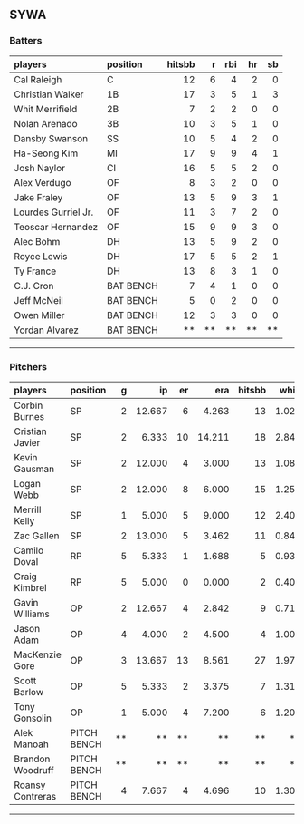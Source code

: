 ## SYWA

### Batters

 
|players             |position  | hitsbb|  r| rbi| hr| sb| 
|:-------------------|:---------|------:|--:|---:|--:|--:| 
|Cal Raleigh         |C         |     12|  6|   4|  2|  0| 
|Christian Walker    |1B        |     17|  3|   5|  1|  3| 
|Whit Merrifield     |2B        |      7|  2|   2|  0|  0| 
|Nolan Arenado       |3B        |     10|  3|   5|  1|  0| 
|Dansby Swanson      |SS        |     10|  5|   4|  2|  0| 
|Ha-Seong Kim        |MI        |     17|  9|   9|  4|  1| 
|Josh Naylor         |CI        |     16|  5|   5|  2|  0| 
|Alex Verdugo        |OF        |      8|  3|   2|  0|  0| 
|Jake Fraley         |OF        |     13|  5|   9|  3|  1| 
|Lourdes Gurriel Jr. |OF        |     11|  3|   7|  2|  0| 
|Teoscar Hernandez   |OF        |     15|  9|   9|  3|  0| 
|Alec Bohm           |DH        |     13|  5|   9|  2|  0| 
|Royce Lewis         |DH        |     17|  5|   5|  2|  1| 
|Ty France           |DH        |     13|  8|   3|  1|  0| 
|C.J. Cron           |BAT BENCH |      7|  4|   1|  0|  0| 
|Jeff McNeil         |BAT BENCH |      5|  0|   2|  0|  0| 
|Owen Miller         |BAT BENCH |     12|  3|   3|  0|  0| 
|Yordan Alvarez      |BAT BENCH |     **| **|  **| **| **| 


* * *

### Pitchers

 
|players          |position    |  g|     ip| er|    era| hitsbb|  whip| so|  w| sv| 
|:----------------|:-----------|--:|------:|--:|------:|------:|-----:|--:|--:|--:| 
|Corbin Burnes    |SP          |  2| 12.667|  6|  4.263|     13| 1.026| 10|  1|  0| 
|Cristian Javier  |SP          |  2|  6.333| 10| 14.211|     18| 2.842|  2|  0|  0| 
|Kevin Gausman    |SP          |  2| 12.000|  4|  3.000|     13| 1.083| 18|  1|  0| 
|Logan Webb       |SP          |  2| 12.000|  8|  6.000|     15| 1.250| 10|  1|  0| 
|Merrill Kelly    |SP          |  1|  5.000|  5|  9.000|     12| 2.400|  2|  0|  0| 
|Zac Gallen       |SP          |  2| 13.000|  5|  3.462|     11| 0.846|  8|  2|  0| 
|Camilo Doval     |RP          |  5|  5.333|  1|  1.688|      5| 0.938|  7|  0|  5| 
|Craig Kimbrel    |RP          |  5|  5.000|  0|  0.000|      2| 0.400|  9|  0|  2| 
|Gavin Williams   |OP          |  2| 12.667|  4|  2.842|      9| 0.711| 10|  0|  0| 
|Jason Adam       |OP          |  4|  4.000|  2|  4.500|      4| 1.000|  3|  0|  0| 
|MacKenzie Gore   |OP          |  3| 13.667| 13|  8.561|     27| 1.976| 20|  1|  0| 
|Scott Barlow     |OP          |  5|  5.333|  2|  3.375|      7| 1.312|  7|  0|  3| 
|Tony Gonsolin    |OP          |  1|  5.000|  4|  7.200|      6| 1.200|  3|  0|  0| 
|Alek Manoah      |PITCH BENCH | **|     **| **|     **|     **|    **| **| **| **| 
|Brandon Woodruff |PITCH BENCH | **|     **| **|     **|     **|    **| **| **| **| 
|Roansy Contreras |PITCH BENCH |  4|  7.667|  4|  4.696|     10| 1.304|  8|  0|  1| 


* * *



